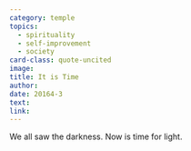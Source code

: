 ```yaml
---
category: temple
topics:
  - spirituality
  - self-improvement
  - society
card-class: quote-uncited
image:
title: It is Time
author:
date: 20164-3
text:
link:
---
```

We all saw the darkness. Now is time for light.
